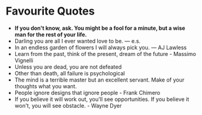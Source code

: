 # Favourite Quotes

* **If you don't know, ask. You might be a fool for a minute, but a wise man for the rest of your life.**
* Darling you are all I ever wanted love to be. — e.s.
* In an endless garden of flowers I will always pick you. — AJ Lawless
* Learn from the past, think of the present, dream of the future - Massimo Vignelli
* Unless you are dead, you are not defeated
* Other than death, all failure is psychological
* The mind is a terrible master but an excellent servant. Make of your thoughts what you want.
* People ignore designs that ignore people - Frank Chimero
* If you believe it will work out, you'll see opportunities. If you believe it won't, you will see obstacle. - Wayne Dyer
